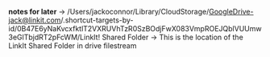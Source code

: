 **notes for later**
-> /Users/jackoconnor/Library/CloudStorage/GoogleDrive-jack@linkit.com/.shortcut-targets-by-id/0B47E6yNaKvcxfktlT2VXRUVhTzR0SzBOdjFwX083VmpROEJQblVUUmw3eGlTbjdRT2pFcWM/LinkIt! Shared Folder
	-> This is the location of the LinkIt Shared Folder in drive filestream 
